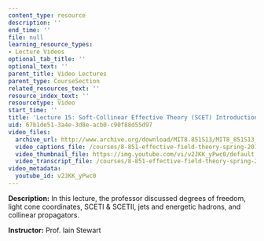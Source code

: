 ```yaml
---
content_type: resource
description: ''
end_time: ''
file: null
learning_resource_types:
- Lecture Videos
optional_tab_title: ''
optional_text: ''
parent_title: Video Lectures
parent_type: CourseSection
related_resources_text: ''
resource_index_text: ''
resourcetype: Video
start_time: ''
title: 'Lecture 15: Soft-Collinear Effective Theory (SCET) Introduction'
uid: 67b1de51-3a4e-3d8e-acb0-c90f88d55d97
video_files:
  archive_url: http://www.archive.org/download/MIT8.851S13/MIT8_851S13_lec15_300k.mp4
  video_captions_file: /courses/8-851-effective-field-theory-spring-2013/ac50365fe2b85ebf8cbaa59a47818993_v2JKK_yPwc0.vtt
  video_thumbnail_file: https://img.youtube.com/vi/v2JKK_yPwc0/default.jpg
  video_transcript_file: /courses/8-851-effective-field-theory-spring-2013/61b62f91ebf084580caed7835c683584_v2JKK_yPwc0.pdf
video_metadata:
  youtube_id: v2JKK_yPwc0
---
```


**Description:** In this lecture, the professor discussed degrees of freedom, light cone coordinates, SCETI & SCETII, jets and energetic hadrons, and collinear propagators.

**Instructor:** Prof. Iain Stewart